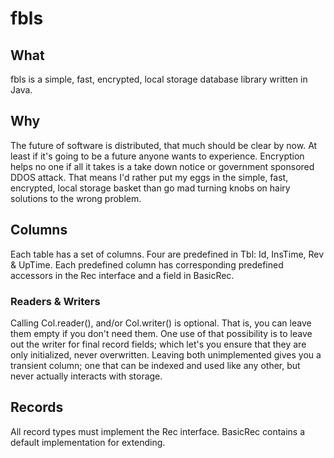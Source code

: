 # fbls

## What
fbls is a simple, fast, encrypted, local storage database library written in Java.

## Why
The future of software is distributed, that much should be clear by now. 
At least if it's going to be a future anyone wants to experience. 
Encryption helps no one if all it takes is a take down notice or government 
sponsored DDOS attack. That means I'd rather put my eggs in the simple, fast,
encrypted, local storage basket than go mad turning knobs on hairy solutions to
the wrong problem.

## Columns
Each table has a set of columns. Four are predefined in Tbl: Id, InsTime, 
Rev & UpTime. Each predefined column has corresponding predefined accessors in 
the Rec interface and a field in BasicRec.

### Readers & Writers
Calling Col.reader(), and/or Col.writer() is optional. That is, you can leave them
empty if you don't need them. One use of that possibility is to leave
out the writer for final record fields; which let's you ensure that they are
only initialized, never overwritten. Leaving both unimplemented gives you a 
transient column; one that can be indexed and used like any other, but never 
actually interacts with storage.

## Records
All record types must implement the Rec interface. BasicRec contains a default
implementation for extending.